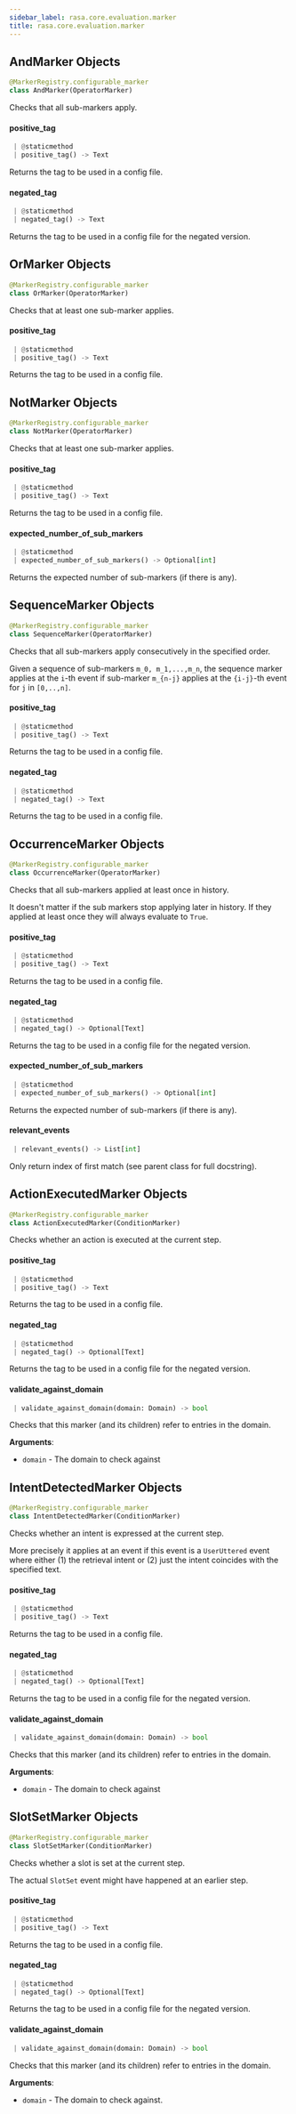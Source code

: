 ```yaml
---
sidebar_label: rasa.core.evaluation.marker
title: rasa.core.evaluation.marker
---
```

## AndMarker Objects

```python
@MarkerRegistry.configurable_marker
class AndMarker(OperatorMarker)
```

Checks that all sub-markers apply.

#### positive\_tag

```python
 | @staticmethod
 | positive_tag() -> Text
```

Returns the tag to be used in a config file.

#### negated\_tag

```python
 | @staticmethod
 | negated_tag() -> Text
```

Returns the tag to be used in a config file for the negated version.

## OrMarker Objects

```python
@MarkerRegistry.configurable_marker
class OrMarker(OperatorMarker)
```

Checks that at least one sub-marker applies.

#### positive\_tag

```python
 | @staticmethod
 | positive_tag() -> Text
```

Returns the tag to be used in a config file.

## NotMarker Objects

```python
@MarkerRegistry.configurable_marker
class NotMarker(OperatorMarker)
```

Checks that at least one sub-marker applies.

#### positive\_tag

```python
 | @staticmethod
 | positive_tag() -> Text
```

Returns the tag to be used in a config file.

#### expected\_number\_of\_sub\_markers

```python
 | @staticmethod
 | expected_number_of_sub_markers() -> Optional[int]
```

Returns the expected number of sub-markers (if there is any).

## SequenceMarker Objects

```python
@MarkerRegistry.configurable_marker
class SequenceMarker(OperatorMarker)
```

Checks that all sub-markers apply consecutively in the specified order.

Given a sequence of sub-markers `m_0, m_1,...,m_n`, the sequence marker applies
at the `i`-th event if sub-marker `m_{n-j}` applies at the `{i-j}`-th event
for `j` in `[0,..,n]`.

#### positive\_tag

```python
 | @staticmethod
 | positive_tag() -> Text
```

Returns the tag to be used in a config file.

#### negated\_tag

```python
 | @staticmethod
 | negated_tag() -> Text
```

Returns the tag to be used in a config file.

## OccurrenceMarker Objects

```python
@MarkerRegistry.configurable_marker
class OccurrenceMarker(OperatorMarker)
```

Checks that all sub-markers applied at least once in history.

It doesn&#x27;t matter if the sub markers stop applying later in history. If they
applied at least once they will always evaluate to `True`.

#### positive\_tag

```python
 | @staticmethod
 | positive_tag() -> Text
```

Returns the tag to be used in a config file.

#### negated\_tag

```python
 | @staticmethod
 | negated_tag() -> Optional[Text]
```

Returns the tag to be used in a config file for the negated version.

#### expected\_number\_of\_sub\_markers

```python
 | @staticmethod
 | expected_number_of_sub_markers() -> Optional[int]
```

Returns the expected number of sub-markers (if there is any).

#### relevant\_events

```python
 | relevant_events() -> List[int]
```

Only return index of first match (see parent class for full docstring).

## ActionExecutedMarker Objects

```python
@MarkerRegistry.configurable_marker
class ActionExecutedMarker(ConditionMarker)
```

Checks whether an action is executed at the current step.

#### positive\_tag

```python
 | @staticmethod
 | positive_tag() -> Text
```

Returns the tag to be used in a config file.

#### negated\_tag

```python
 | @staticmethod
 | negated_tag() -> Optional[Text]
```

Returns the tag to be used in a config file for the negated version.

#### validate\_against\_domain

```python
 | validate_against_domain(domain: Domain) -> bool
```

Checks that this marker (and its children) refer to entries in the domain.

**Arguments**:

- `domain` - The domain to check against

## IntentDetectedMarker Objects

```python
@MarkerRegistry.configurable_marker
class IntentDetectedMarker(ConditionMarker)
```

Checks whether an intent is expressed at the current step.

More precisely it applies at an event if this event is a `UserUttered` event
where either (1) the retrieval intent or (2) just the intent coincides with
the specified text.

#### positive\_tag

```python
 | @staticmethod
 | positive_tag() -> Text
```

Returns the tag to be used in a config file.

#### negated\_tag

```python
 | @staticmethod
 | negated_tag() -> Optional[Text]
```

Returns the tag to be used in a config file for the negated version.

#### validate\_against\_domain

```python
 | validate_against_domain(domain: Domain) -> bool
```

Checks that this marker (and its children) refer to entries in the domain.

**Arguments**:

- `domain` - The domain to check against

## SlotSetMarker Objects

```python
@MarkerRegistry.configurable_marker
class SlotSetMarker(ConditionMarker)
```

Checks whether a slot is set at the current step.

The actual `SlotSet` event might have happened at an earlier step.

#### positive\_tag

```python
 | @staticmethod
 | positive_tag() -> Text
```

Returns the tag to be used in a config file.

#### negated\_tag

```python
 | @staticmethod
 | negated_tag() -> Optional[Text]
```

Returns the tag to be used in a config file for the negated version.

#### validate\_against\_domain

```python
 | validate_against_domain(domain: Domain) -> bool
```

Checks that this marker (and its children) refer to entries in the domain.

**Arguments**:

- `domain` - The domain to check against.

